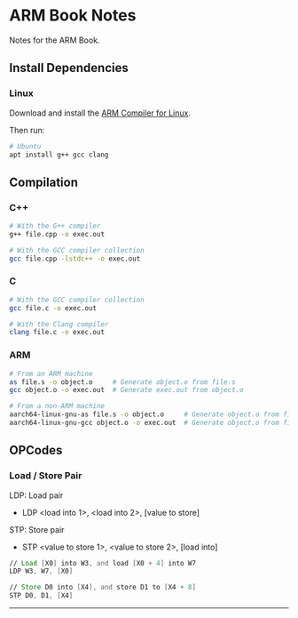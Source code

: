 # ARM Book Notes

Notes for the ARM Book.

## Install Dependencies

### Linux

Download and install the [ARM Compiler for Linux][30].

Then run:

```bash
# Ubuntu
apt install g++ gcc clang
```

## Compilation

### C++

```bash
# With the G++ compiler
g++ file.cpp -o exec.out

# With the GCC compiler collection
gcc file.cpp -lstdc++ -o exec.out
```

### C

```bash
# With the GCC compiler collection
gcc file.c -o exec.out

# With the Clang compiler
clang file.c -o exec.out
```

### ARM

```bash
# From an ARM machine
as file.s -o object.o     # Generate object.o from file.s
gcc object.o -o exec.out  # Generate exec.out from object.o

# From a non-ARM machine
aarch64-linux-gnu-as file.s -o object.o     # Generate object.o from file.s
aarch64-linux-gnu-gcc object.o -o exec.out  # Generate object.o from file.s
```

## OPCodes

### Load / Store Pair

LDP: Load pair

- LDP <load into 1>, <load into 2>, [value to store]

STP: Store pair

- STP <value to store 1>, <value to store 2>, [load into]

```asm
// Load [X0] into W3, and load [X0 + 4] into W7
LDP W3, W7, [X0]

// Store D0 into [X4], and store D1 to [X4 + 8]
STP D0, D1, [X4]
```

---

[30]: https://developer.arm.com/downloads/-/arm-compiler-for-linux
